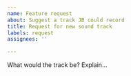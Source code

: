 ```yaml
---
name: Feature request
about: Suggest a track JB could record
title: Request for new sound track
labels: request
assignees: ''

---
```


What would the track be?
Explain...

